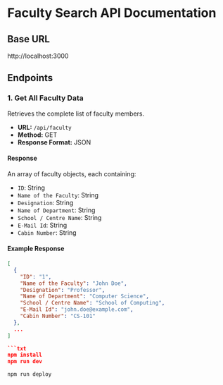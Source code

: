 # Faculty Search API Documentation

## Base URL
http://localhost:3000

## Endpoints

### 1. Get All Faculty Data

Retrieves the complete list of faculty members.

- **URL:** `/api/faculty`
- **Method:** GET
- **Response Format:** JSON

#### Response

An array of faculty objects, each containing:

- `ID`: String
- `Name of the Faculty`: String
- `Designation`: String
- `Name of Department`: String
- `School / Centre Name`: String
- `E-Mail Id`: String
- `Cabin Number`: String

#### Example Response

```json
[
  {
    "ID": "1",
    "Name of the Faculty": "John Doe",
    "Designation": "Professor",
    "Name of Department": "Computer Science",
    "School / Centre Name": "School of Computing",
    "E-Mail Id": "john.doe@example.com",
    "Cabin Number": "CS-101"
  },
  ...
]

```txt
npm install
npm run dev
```

```txt
npm run deploy
```
